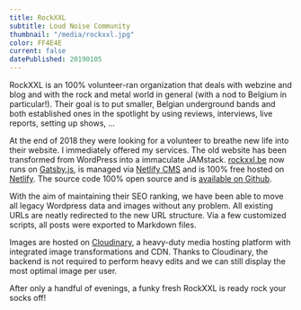 ```yaml
---
title: RockXXL
subtitle: Loud Noise Community
thumbnail: "/media/rockxxl.jpg"
color: FF4E4E
current: false
datePublished: 20190105
---
```


<div class="intro mb-ggy">

RockXXL is an 100% volunteer-ran organization that deals with webzine and blog and with the rock and metal world in general (with a nod to Belgium in particular!). Their goal is to put smaller, Belgian underground bands and both established ones in the spotlight by using reviews, interviews, live reports, setting up shows, ... 

</div>

<div class="column-lg-2 column-xxl-3 mb-ggy">

At the end of 2018 they were looking for a volunteer to breathe new life into their website. I immediately offered my services. The old website has been transformed from WordPress into a immaculate JAMstack. [rockxxl.be](https://rockxxl.be) now runs on [Gatsby.js](https://gatsbyjs.org), is managed via [Netlify CMS](https://www.netlifycms.org/) and is 100% free hosted on [Netlify](https://www.netlify.com/). The source code 100% open source and is [available on Github](https://github.com/rockxxl/rockxxl). 

With the aim of maintaining their SEO ranking, we have been able to move all legacy Wordpress data and images without any problem. All existing URLs are neatly redirected to the new URL structure. Via a few customized scripts, all posts were exported to Markdown files. 

Images are hosted on [Cloudinary](https://cloudinary.com), a heavy-duty media hosting platform with integrated image transformations and CDN. Thanks to Cloudinary, the backend is not required to perform heavy edits and we can still display the most optimal image per user. 

After only a handful of evenings, a funky fresh RockXXL is ready rock your socks off!

</div>
